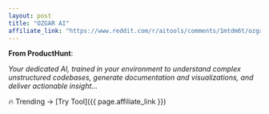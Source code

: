 ```yaml
---
layout: post
title: "OZGAR AI"
affiliate_link: "https://www.reddit.com/r/aitools/comments/1mtdm6t/ozgar_ai/?ref=autoverse&utm_source=autoverse"
---
```


**From ProductHunt**:  
*<!-- SC_OFF --><div class='md'><p>Your dedicated AI, trained in your environment to understand complex unstructured codebases, generate documentation and visualizations, and deliver actionable insight...*

🔥 Trending → [Try Tool]({{ page.affiliate_link }})  

